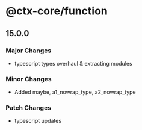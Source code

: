 # @ctx-core/function

## 15.0.0
### Major Changes

- typescript types overhaul & extracting modules

### Minor Changes

- Added maybe, a1_nowrap_type, a2_nowrap_type

### Patch Changes

- typescript updates
